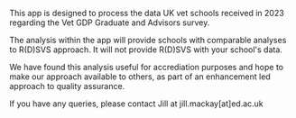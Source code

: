 This app is designed to process the data UK vet schools received in 2023 regarding the Vet GDP Graduate and Advisors survey.

The analysis within the app will provide schools with comparable analyses to R(D)SVS approach. It will not provide R(D)SVS with your school's data. 

We have found this analysis useful for accrediation purposes and hope to make our approach available to others, as part of an enhancement led approach to quality assurance.


If you have any queries, please contact Jill at jill.mackay[at]ed.ac.uk